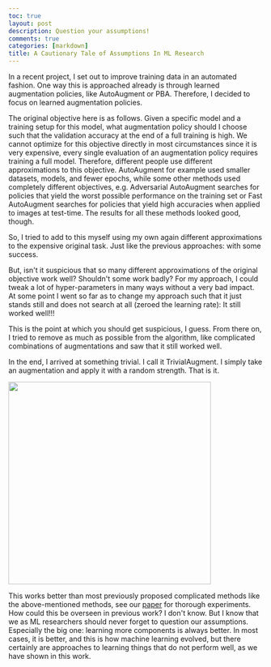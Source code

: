 ```yaml
---
toc: true
layout: post
description: Question your assumptions!
comments: true
categories: [markdown]
title: A Cautionary Tale of Assumptions In ML Research
---
```


In a recent project, I set out to improve training data in an automated fashion.
One way this is approached already is through learned augmentation policies, like AutoAugment or PBA. 
Therefore, I decided to focus on learned augmentation policies.

The original objective here is as follows. Given a specific model and a training setup for this model, what augmentation policy should I choose such that the validation accuracy at the end of a full training is high.
We cannot optimize for this objective directly in most circumstances since it is very expensive, every single evaluation of an augmentation policy requires training a full model.
Therefore, different people use different approximations to this objective. AutoAugment for example used smaller datasets, models, and fewer epochs, while some other methods used completely different objectives, e.g. Adversarial AutoAugment searches for policies that yield the worst possible performance on the training set or Fast AutoAugment searches for policies that yield high accuracies when applied to images at test-time.
The results for all these methods looked good, though. 

So, I tried to add to this myself using my own again different approximations to the expensive original task. Just like the previous approaches: with some success.

But, isn't it suspicious that so many different approximations of the original objective work well? Shouldn't some work badly? For my approach, I could tweak a lot of hyper-parameters in many ways without a very bad impact.
At some point I went so far as to change my approach such that it just stands still and does not search at all (zeroed the learning rate): It still worked well!!!

This is the point at which you should get suspicious, I guess. From there on, I tried to remove as much as possible from the algorithm, like complicated combinations of augmentations and saw that it still worked well.

In the end, I arrived at something trivial. I call it TrivialAugment. I simply take an augmentation and apply it with a random strength. That is it.

<img src="https://user-images.githubusercontent.com/9828297/112285487-a82f9c00-8c8a-11eb-83b7-cf3630e63c88.jpeg" width="400">

This works better than most previously proposed complicated methods like the above-mentioned methods, see our [paper](arxiv.org/abs/2103.10158) for thorough experiments.
How could this be overseen in previous work? I don't know. But I know that we as ML researchers should never forget to question our assumptions. Especially the big one: learning more components is always better. In most cases, it is better, and this is how machine learning evolved, but there certainly are approaches to learning things that do not perform well, as we have shown in this work.
